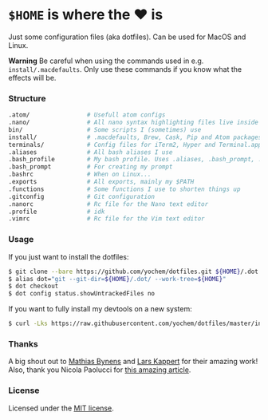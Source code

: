 # `$HOME` is where the :heart: is
Just some configuration files (aka dotfiles). Can be used for MacOS and Linux.

**Warning** Be careful when using the commands used in e.g. `install/.macdefaults`. Only use these
commands if you know what the effects will be.

### Structure
```bash
.atom/                # Usefull atom configs
.nano/                # All nano syntax highlighting files live inside this directory
bin/                  # Some scripts I (sometimes) use
install/              # .macdefaults, Brew, Cask, Pip and Atom packages
terminals/            # Config files for iTerm2, Hyper and Terminal.app
.aliases              # All bash aliases I use
.bash_profile         # My bash profile. Uses .aliases, .bash_prompt, .exports and .functions
.bash_prompt          # For creating my prompt
.bashrc               # When on Linux...
.exports              # All exports, mainly my $PATH
.functions            # Some functions I use to shorten things up
.gitconfig            # Git configuration
.nanorc               # Rc file for the Nano text editor
.profile              # idk
.vimrc                # Rc file for the Vim text editor
```

### Usage
If you just want to install the dotfiles:
```bash
$ git clone --bare https://github.com/yochem/dotfiles.git ${HOME}/.dot
$ alias dot="git --git-dir=${HOME}/.dot/ --work-tree=${HOME}"
$ dot checkout
$ dot config status.showUntrackedFiles no
```
If you want to fully install my devtools on a new system:
```bash
$ curl -Lks https://raw.githubusercontent.com/yochem/dotfiles/master/install/install | /bin/bash
```

### Thanks
A big shout out to [Mathias Bynens](https://github.com/mathiasbynens/dotfiles)
and [Lars Kappert](https://github.com/webpro/dotfiles) for their amazing work!
Also, thank you Nicola Paolucci for [this amazing article](https://developer.atlassian.com/blog/2016/02/best-way-to-store-dotfiles-git-bare-repo/).

### License
Licensed under the [MIT license](https://github.com/yochem/dotfiles/blob/master/LICENSE).
